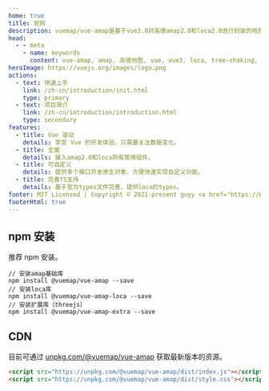 ```yaml
---
home: true
title: 官网
description: vuemap/vue-amap是基于vue3.0对高德amap2.0和loca2.0进行封装的地图组件，支持依赖自动注入和tree-shaking
head:
  - - meta
    - name: keywords
      content: vue-amap, amap, 高德地图, vue, vue3, loca, tree-shaking, threejs
heroImage: https://vuejs.org/images/logo.png
actions:
  - text: 快速上手
    link: /zh-cn/introduction/init.html
    type: primary
  - text: 项目简介
    link: /zh-cn/introduction/introduction.html
    type: secondary
features:
  - title: Vue 驱动
    details: 享受 Vue 的开发体验，只需要关注数据变化。
  - title: 全面
    details: 接入amap2.0和loca所有常用组件。
  - title: 可自定义
    details: 提供多个接口开发原生对象，方便快速实现自定义功能。
  - title: 完善TS支持
    details: 基于官方types文件完善，提供loca的types。
footer: MIT Licensed | Copyright © 2021-present guyy <a href="https://beian.miit.gov.cn" target="_blank">苏ICP备19020085号-1</a> 本网站由<a href="https://www.upyun.com/?utm_source=lianmeng&utm_medium=referral" target="_blank"><img style="height:22px;" src="/images/youpaiyun.png" /></a>提供CDN加速/云存储服务
footerHtml: true
---
```


## npm 安装

推荐 npm 安装。

```
// 安装amap基础库
npm install @vuemap/vue-amap --save
// 安装loca库
npm install @vuemap/vue-amap-loca --save
// 安装扩展库（threejs）
npm install @vuemap/vue-amap-extra --save
```

## CDN

目前可通过 [unpkg.com/@vuemap/vue-amap](https://unpkg.com/@vuemap/vue-amap/dist/index.js) 获取最新版本的资源。

```html
<script src="https://unpkg.com/@vuemap/vue-amap/dist/index.js"></script>
<script src="https://unpkg.com/@vuemap/vue-amap/dist/style.css"></script>
```

